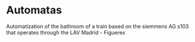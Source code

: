 # Automatas
Automatization of the bathroom of a train based on the siemmens AG s103 that operates through the LAV Madrid - Figueres
